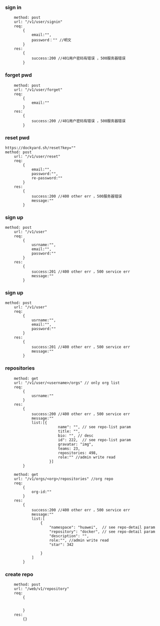 ### sign in
		method: post
		url: "/v1/user/signin"
		req: 
			{
				email:"",
				password："" //明文
			}
		res:
			{
				success:200 //401用户密码有错误 ，500服务器错误
			}


### forget pwd
		method: post
		url: "/v1/user/forget"
		req: 
			{
				email:""
			}
		res:
			{
				success:200 //401用户密码有错误 ，500服务器错误				
			}


### reset pwd 
	https://dockyard.sh/reset?key=""
	method: post
		url: "/v1/user/reset"
		req: 
			{
				email:"",
				password:"",
				re-password:""
			}
		res:
			{
				success:200 //400 other err ，500服务器错误
				message:""
			}


###  sign up
	method: post
		url: "/v1/user"
		req: 
			{
				usrname:"",
				email:"",
				password:""
			}
		res:
			{
				success:201 //400 other err ，500 service err
				message:""
			}


###  sign up
	method: post
		url: "/v1/user"
		req: 
			{
				usrname:"",
				email:"",
				password:""
			}
		res:
			{
				success:201 //400 other err ，500 service err
				message:""
			}


###  repositories
		method: get
		url: "/v1/user/<username>/orgs" // only org list 
		req: 
			{
				usrname:""
			}
		res:
			{
				success:200 //400 other err ，500 service err
				message:""
				list:[{
							name": "", // see repo-list param
							title: "",
							bio: "", // desc
							id": 222,  // see repo-list param 
							gravatar: "img",
							teams: 23,
							repositories: 498,
							role:"" //admin write read
						}]
			}

		method: get
		url: "/v1/orgs/<org>/repositories" //org repo
		req: 
			{
				org-id:""
			}
		res:
			{
				success:200 //400 other err ，500 service err
				message:""
				list:[
					{
						"namespace": "huawei",  // see repo-detail param
						"repository": "docker", // see repo-detail param
						"description": "",
						role:"", //admin write read
						"star": 342

					}
				]	
			}

### create repo
		method: post
		url: "/web/v1/repository" 
		req: 
			{
				
				
			}
		res:
			{}
			





